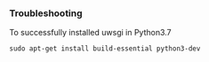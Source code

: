 ### Troubleshooting

To successfully installed uwsgi in Python3.7

`sudo apt-get install build-essential python3-dev`